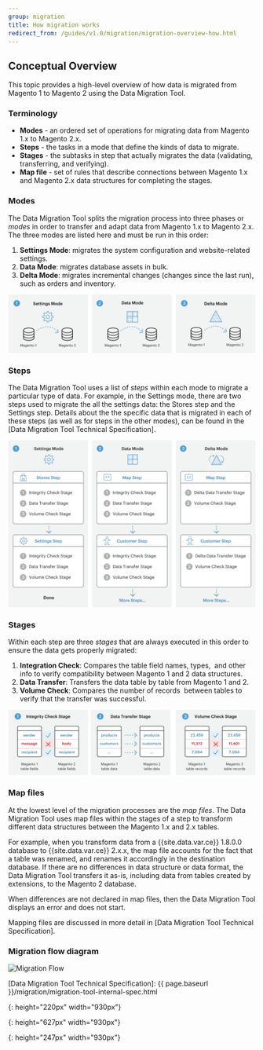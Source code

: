```yaml
---
group: migration
title: How migration works
redirect_from: /guides/v1.0/migration/migration-overview-how.html
---
```


## Conceptual Overview
This topic provides a high-level overview of how data is migrated from Magento 1 to Magento 2 using the Data Migration Tool.

### Terminology

* **Modes** - an ordered set of operations for migrating data from Magento 1.x to Magento 2.x.
* **Steps** - the tasks in a mode that define the kinds of data to migrate.
* **Stages** - the subtasks in step that actually migrates the data (validating, transferring, and verifying).
* **Map file** - set of rules that describe connections between Magento 1.x and Magento 2.x data structures for completing the stages.

### Modes

The Data Migration Tool splits the migration process into three phases or *modes* in order to transfer and adapt data from Magento 1.x to Magento 2.x. The three modes are listed here and must be run in this order:

1. **Settings Mode**: migrates the system configuration and website-related settings.
2. **Data Mode**: migrates database assets in bulk.
3. **Delta Mode**: migrates incremental changes (changes since the last run), such as orders and inventory.

![Migration Modes]

### Steps
The Data Migration Tool uses a list of *steps* within each mode to migrate a particular type of data. For example, in the Settings mode, there are two steps used to migrate the all the settings data: the Stores step and the Settings step. Details about the the specific data that is migrated in each of these steps (as well as for steps in the other modes), can be found in the [Data Migration Tool Technical Specification].

![Migration Overview]

### Stages
Within each step are three *stages* that are always executed in this order to ensure the data gets properly migrated: 
1. **Integration Check**: Compares the table field names, types,  and other info to verify compatibility between Magento 1 and 2 data structures.
2. **Data Transfer**: Transfers the data table by table from Magento 1 and 2.
3. **Volume Check**: Compares the number of records  between tables to verify that the transfer was successful.

![Migration Steps]

### Map files
At the lowest level of the migration processes are the *map files*. The Data Migration Tool uses map files within the stages of a step to transform different data structures between the Magento 1.x and 2.x tables. 

For example, when you transform data from a {{site.data.var.ce}} 1.8.0.0 database to {{site.data.var.ce}} 2.x.x, the map file accounts for the fact that a table was renamed, and renames it accordingly in the destination database. If there are no differences in data structure or data format, the Data Migration Tool transfers it as-is, including data from tables created by extensions, to the Magento 2 database.

When differences are not declared in map files, then the Data Migration Tool displays an error and does not start.

Mapping files are discussed in more detail in [Data Migration Tool Technical Specification].

### Migration flow diagram

<p><img src="{{ site.baseurl }}/common/images/migration_flow.png" alt="Migration Flow"></p>


[Data Migration Tool Technical Specification]: {{ page.baseurl }}/migration/migration-tool-internal-spec.html

[Migration Modes]: ./images/MigrationModes2.png
{: height="220px" width="930px"}

[Migration Overview]: ./images/MigrationOverview2.png
{: height="627px" width="930px"}

[Migration Steps]: ./images/MigrationSteps2.png
{: height="247px" width="930px"}
